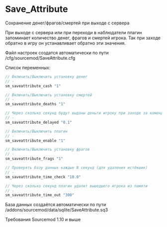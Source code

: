 # Save_Attribute
Сохранение денег/фрагов/смертей при выходе с сервера

При выходе с сервера или при переходи в наблюдатели плагин запоминает количество денег, фрагов и смертей игрока. Так при заходе обратно в игру он устанавливает обратно эти значения. 

Файл настроек создатся автоматически по пути /cfg/sourcemod/SaveAttribute.cfg

Список переменных:
```C#
// Включить/Выключить установку денег
// -
sm_saveattribute_cash "1"

// Включить/Выключить установку смертей
// -
sm_saveattribute_deaths "1"

// Через сколько секунд будут выданы деньги игроку при заходе за команду Т/КТ
// -
sm_saveattribute_delayed "0.1"

// Включить/Выключить плагин
// -
sm_saveattribute_enable "1"

// Включить/Выключить установку фрагов
// -
sm_saveattribute_frags "1"

// Проверять базу данных каждые N секунд (для удаления истёкших)
// -
sm_saveattribute_time_check "10.0"

// Через сколько секунд плагин удалит вышедшего игрока из памяти
// -
sm_saveattribute_time_out "300"
```

База данных создаётся автоматически по пути /addons/sourcemod/data/sqlite/SaveAttribute.sq3

Требования Sourcemod 1.10 и выше
